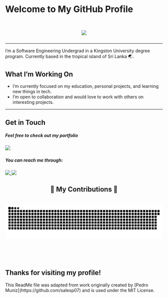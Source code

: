 # Welcome to My GitHub Profile

<h1 align="center">
    <img src="https://readme-typing-svg.herokuapp.com/?font=Righteous&size=35&center=true&vCenter=true&width=500&height=70&duration=4000&lines=Hi+There!+👋;+I'm+Raashid+Arquil!;" />
</h1>

---

I’m a Software Engineering Undergrad in a Kingston University degree program. Currently based in the tropical island of Sri Lanka 🌏.

## What I’m Working On

- I’m currently focused on my education, personal projects, and learning new things in tech.
- I’m open to collaboration and would love to work with others on interesting projects.

---
 
## Get in Touch

##### Feel free to check out my portfolio
<a href="https://rvvshid04.github.io/" target="_blank">
    <img src="https://img.shields.io/badge/Portfolio-FF5722?style=for-the-badge&logo=todoist&logoColor=white" target="_blank" /> 
</a>

##### You can reach me through:   
<div align="left"> 
  <a href="mailto:raashid.arq@gmail.com">
    <img src="https://img.shields.io/badge/Gmail-333333?style=for-the-badge&logo=gmail&logoColor=red" />
  </a>
  <a href="https://linkedin.com/in/raashid-arquil" target="_blank">
    <img src="https://img.shields.io/badge/LinkedIn-0077B5?style=for-the-badge&logo=linkedin&logoColor=white" target="_blank" />
  </a>

</div>

<div align="center">
  <h2>🐍 My Contributions 🐍</h2>
  <br>
  <img alt="snake eating my contributions" src="https://raw.githubusercontent.com/rvvshid04/rvvshid04/output/github-contribution-grid-snake.svg" />
  
  <br/><br/><br/>
</div>

## Thanks for visiting my profile!

<p> This ReadMe file was adapted from work originally created by [Pedro Muniz](https://github.com/salesp07) and is used under the MIT License. </p>
